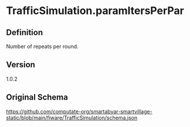# TrafficSimulation.paramItersPerPar

## Definition
Number of repeats per round. 

## Version
1.0.2

## Original Schema
https://github.com/computate-org/smartabyar-smartvillage-static/blob/main/fiware/TrafficSimulation/schema.json
